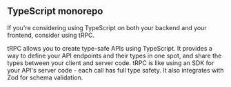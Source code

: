 ## TypeScript monorepo

If you're considering using TypeScript on both your backend and your frontend, consider using tRPC.

tRPC allows you to create type-safe APIs using TypeScript. It provides a way to define your API endpoints and their types in one spot, and share the types between your client and server code. tRPC is like using an SDK for your API's server code - each call has full type safety. It also integrates with Zod for schema validation.

